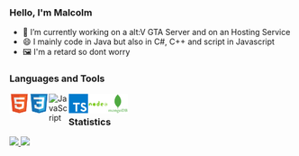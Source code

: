 ### Hello, I'm Malcolm

- 🔭 I’m currently working on a alt:V GTA Server and on an Hosting Service
- 😄 I mainly code in Java but also in C#, C++ and script in Javascript
- 🖼️ I'm a retard so dont worry

### Languages and Tools

<img align="left" alt="HTML5" width="35px" src="https://github.com/devicons/devicon/blob/master/icons/html5/html5-original.svg" />
<img align="left" alt="CSS3" width="35px" src="https://github.com/devicons/devicon/blob/master/icons/css3/css3-original.svg" />
<img align="left" alt="JavaScript" width="35px" src="https://github.com/abranhe/programming-languages-logos/blob/master/src/javascript/javascript_128x128.png" />
<img align="left" alt="TypeScript" width="35px" src="https://github.com/devicons/devicon/blob/master/icons/typescript/typescript-original.svg" />
<img align="left" alt="Node.js" width="35px" src="https://github.com/devicons/devicon/blob/master/icons/nodejs/nodejs-plain-wordmark.svg" />
<img align="left" alt="MongoDB" width="35px" src="https://github.com/devicons/devicon/blob/master/icons/mongodb/mongodb-plain-wordmark.svg" />

<br />


### Statistics
<a href="https://github.com/m1lcolm">
  <img height="150em" src="https://github-readme-stats-eight-theta.vercel.app/api?username=m1lc0lm&show_icons=true&theme=vue-dark&include_all_commits=true&count_private=true" />
  <img height="150em" src="https://github-readme-stats-eight-theta.vercel.app/api/top-langs/?username=m1lc0lm&layout=compact&theme=vue-dark&hide=html" />
</a>
